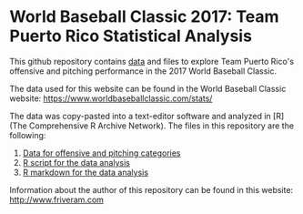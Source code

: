 # World Baseball Classic 2017: Team Puerto Rico Statistical Analysis

This github repository contains [data](https://github.com/friveramariani/WordBasebalClassic_2017/tree/master/data) and files to explore Team Puerto Rico's offensive and pitching performance in the 2017 World Baseball Classic.

The data used for this website can be found in the World Baseball Classic website: https://www.worldbaseballclassic.com/stats/

The data was copy-pasted into a text-editor software and analyzed in [R](The Comprehensive R Archive Network). The files in this repository are the following:

1) [Data for offensive and pitching categories](https://github.com/friveramariani/WordBasebalClassic_2017/tree/master/data)
2) [R script for the data analysis](https://github.com/friveramariani/WordBasebalClassic_2017/blob/master/WorldBaseballClassic.R)
3) [R markdown for the data analysis](https://github.com/friveramariani/WordBasebalClassic_2017/blob/master/WorldBaseballClassic.Rmd)

Information about the author of this repository can be found in this website: http://www.friveram.com
